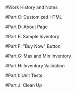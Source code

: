 #Work History and Notes


#Part C: Customized HTML


#Part D: About Page


#Part E: Sample Inventory


#Part F: "Buy Now" Button


#Part G: Max and Min Inventory


#Part H: Inventory Validation


#Part I: Unit Tests


#Part J: Clean Up
